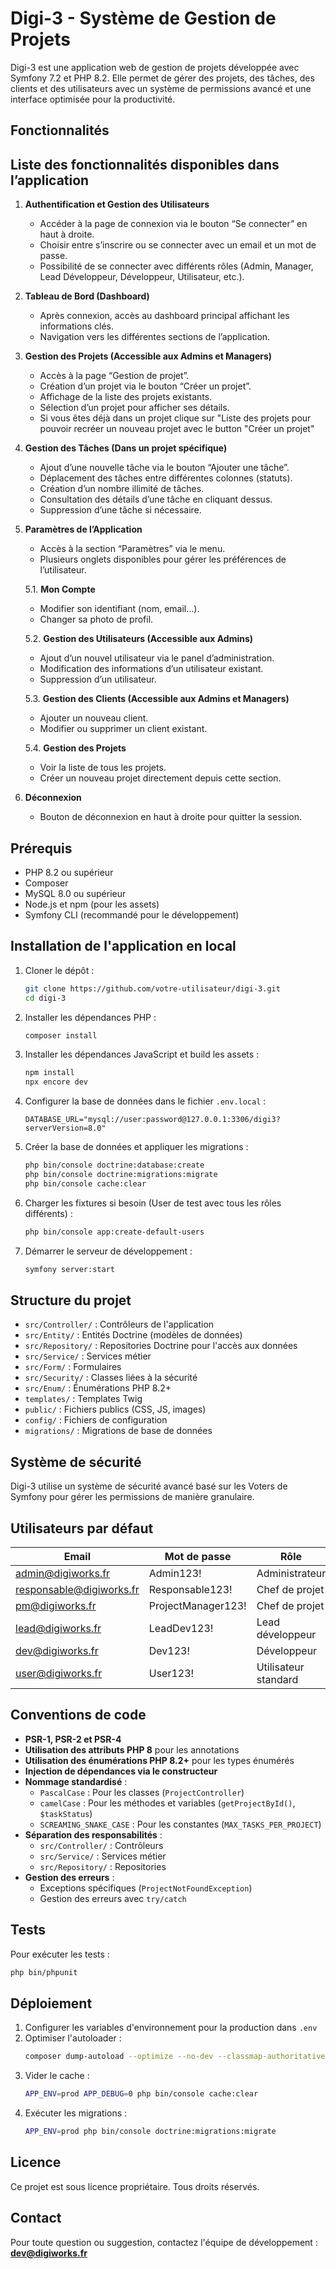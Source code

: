 # Digi-3 - Système de Gestion de Projets

Digi-3 est une application web de gestion de projets développée avec Symfony 7.2 et PHP 8.2. Elle permet de gérer des projets, des tâches, des clients et des utilisateurs avec un système de permissions avancé et une interface optimisée pour la productivité.

## Fonctionnalités

## Liste des fonctionnalités disponibles dans l’application

1. **Authentification et Gestion des Utilisateurs**
   - Accéder à la page de connexion via le bouton “Se connecter” en haut à droite.
   - Choisir entre s’inscrire ou se connecter avec un email et un mot de passe.
   - Possibilité de se connecter avec différents rôles (Admin, Manager, Lead Développeur, Développeur, Utilisateur, etc.).

2. **Tableau de Bord (Dashboard)**
   - Après connexion, accès au dashboard principal affichant les informations clés.
   - Navigation vers les différentes sections de l’application.

3. **Gestion des Projets (Accessible aux Admins et Managers)**
   - Accès à la page “Gestion de projet”.
   - Création d’un projet via le bouton “Créer un projet”.
   - Affichage de la liste des projets existants.
   - Sélection d’un projet pour afficher ses détails.
   - Si vous êtes déjà dans un projet clique sur "Liste des projets pour pouvoir recréer un nouveau projet avec le button "Créer un projet"

4. **Gestion des Tâches (Dans un projet spécifique)**
   - Ajout d’une nouvelle tâche via le bouton “Ajouter une tâche”.
   - Déplacement des tâches entre différentes colonnes (statuts).
   - Création d’un nombre illimité de tâches.
   - Consultation des détails d’une tâche en cliquant dessus.
   - Suppression d’une tâche si nécessaire.

5. **Paramètres de l’Application**
   - Accès à la section “Paramètres” via le menu.
   - Plusieurs onglets disponibles pour gérer les préférences de l’utilisateur.
   
   5.1. **Mon Compte**
   - Modifier son identifiant (nom, email…).
   - Changer sa photo de profil.

   5.2. **Gestion des Utilisateurs (Accessible aux Admins)**
   - Ajout d’un nouvel utilisateur via le panel d’administration.
   - Modification des informations d’un utilisateur existant.
   - Suppression d’un utilisateur.

   5.3. **Gestion des Clients (Accessible aux Admins et Managers)**
   - Ajouter un nouveau client.
   - Modifier ou supprimer un client existant.

   5.4. **Gestion des Projets**
   - Voir la liste de tous les projets.
   - Créer un nouveau projet directement depuis cette section.

6. **Déconnexion**
   - Bouton de déconnexion en haut à droite pour quitter la session.

## Prérequis

- PHP 8.2 ou supérieur
- Composer
- MySQL 8.0 ou supérieur
- Node.js et npm (pour les assets)
- Symfony CLI (recommandé pour le développement)

## Installation de l'application en local

1. Cloner le dépôt :
   ```bash
   git clone https://github.com/votre-utilisateur/digi-3.git
   cd digi-3
   ```

2. Installer les dépendances PHP :
   ```bash
   composer install
   ```

3. Installer les dépendances JavaScript et build les assets :
   ```bash
   npm install
   npx encore dev
   ```

4. Configurer la base de données dans le fichier `.env.local` :
   ```
   DATABASE_URL="mysql://user:password@127.0.0.1:3306/digi3?serverVersion=8.0"
   ```

5. Créer la base de données et appliquer les migrations :
   ```bash
   php bin/console doctrine:database:create
   php bin/console doctrine:migrations:migrate
   php bin/console cache:clear
   ```

6. Charger les fixtures si besoin (User de test avec tous les rôles différents) :
   ```bash
   php bin/console app:create-default-users
   ```

7. Démarrer le serveur de développement :
   ```bash
   symfony server:start
   ```

## Structure du projet

- `src/Controller/` : Contrôleurs de l'application
- `src/Entity/` : Entités Doctrine (modèles de données)
- `src/Repository/` : Repositories Doctrine pour l'accès aux données
- `src/Service/` : Services métier
- `src/Form/` : Formulaires
- `src/Security/` : Classes liées à la sécurité
- `src/Enum/` : Énumérations PHP 8.2+
- `templates/` : Templates Twig
- `public/` : Fichiers publics (CSS, JS, images)
- `config/` : Fichiers de configuration
- `migrations/` : Migrations de base de données

## Système de sécurité

Digi-3 utilise un système de sécurité avancé basé sur les Voters de Symfony pour gérer les permissions de manière granulaire.

## Utilisateurs par défaut

| Email | Mot de passe | Rôle |
|-------|-------------|------|
| admin@digiworks.fr | Admin123! | Administrateur |
| responsable@digiworks.fr | Responsable123! | Chef de projet |
| pm@digiworks.fr | ProjectManager123! | Chef de projet |
| lead@digiworks.fr | LeadDev123! | Lead développeur |
| dev@digiworks.fr | Dev123! | Développeur |
| user@digiworks.fr | User123! | Utilisateur standard |

## Conventions de code

- **PSR-1, PSR-2 et PSR-4**
- **Utilisation des attributs PHP 8** pour les annotations
- **Utilisation des énumérations PHP 8.2+** pour les types énumérés
- **Injection de dépendances via le constructeur**
- **Nommage standardisé** :
  - `PascalCase` : Pour les classes (`ProjectController`)
  - `camelCase` : Pour les méthodes et variables (`getProjectById()`, `$taskStatus`)
  - `SCREAMING_SNAKE_CASE` : Pour les constantes (`MAX_TASKS_PER_PROJECT`)
- **Séparation des responsabilités** :
  - `src/Controller/` : Contrôleurs
  - `src/Service/` : Services métier
  - `src/Repository/` : Repositories
- **Gestion des erreurs** :
  - Exceptions spécifiques (`ProjectNotFoundException`)
  - Gestion des erreurs avec `try/catch`

## Tests

Pour exécuter les tests :

```bash
php bin/phpunit
```

## Déploiement

1. Configurer les variables d'environnement pour la production dans `.env`
2. Optimiser l'autoloader :
   ```bash
   composer dump-autoload --optimize --no-dev --classmap-authoritative
   ```
3. Vider le cache :
   ```bash
   APP_ENV=prod APP_DEBUG=0 php bin/console cache:clear
   ```
4. Exécuter les migrations :
   ```bash
   APP_ENV=prod php bin/console doctrine:migrations:migrate
   ```

## Licence

Ce projet est sous licence propriétaire. Tous droits réservés.

## Contact

Pour toute question ou suggestion, contactez l'équipe de développement :
**dev@digiworks.fr**
